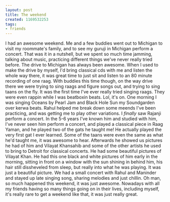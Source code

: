 ```yaml
---
layout: post
title: The weekend
created: 1169532253
tags:
- friends
---
```

I had an awesome weekend. Me and a few buddies went out to Michigan to visit my roommate's family, and to see my guruji in Michigan perform a concert. That was it in a nutshell, but we spent so much time jamming, talking about music, practicing different things we've never really tried before. The drive to Michigan has always been awesome. When I used to make the drive by myself, I'd bring classical cds with me and listen the whole way there, it was great time to just sit and listen to an 80 minute recording of one raag. With buddies this time though, on the way drive there we were trying to sing raags and figure songs out, and trying to sing taans on the fly. It was the first time I've ever really tried singing raags. They were even rappin while I was beatboxin beats. Lol, it's on. One morning I was singing Oceans by Pearl Jam and Black Hole Sun my Soundgarden over kerwa beats. Rahul helped me break down some meends I've been practicing, and was getting me to play other variations. I _finally_ saw Rajanji perform a concert. In the 5-6 years I've known him and studied with him, I've never seen him perform a concert, and played a classical piece in Raag Yaman, and he played two of the gats he taught me! He actually played the very first gat I ever learned. Some of the taans were even the same as what he'd taught me, it was awesome to hear. Afterwards he showed us pictures he had of him and Vilayat Khansahib and some of the other artists he used to bring to Detroit for classical concerts. He had some beautiful pictures of Vilayat Khan. He had this one black and white pictures of him early in the morning, sitting in front on a window with the sun shining in behind him, his hair still dissheveled from sleep, but really into what he was playing. It was just a beautiful picture. We had a small concert with Rahul and Maninder and stayed up late singing song, sharing melodies and just chillin. Oh man, so much happened this weekend, it was just awesome. Nowadays with all my friends having so many things going on in their lives, including myself, it's really rare to get a weekend like that, it was just really great.

